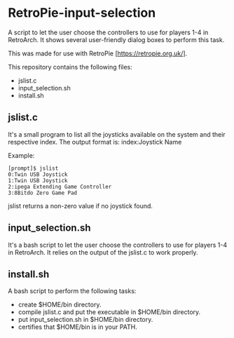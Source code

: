 # RetroPie-input-selection
A script to let the user choose the controllers to use for players 1-4 in RetroArch. It shows several user-friendly dialog boxes to perform this task.

This was made for use with RetroPie [https://retropie.org.uk/].

This repository contains the following files:
- jslist.c
- input_selection.sh
- install.sh

## jslist.c
It's a small program to list all the joysticks available on the system and their respective index. The output format is:
index:Joystick Name

Example:
```Example:
[prompt]$ jslist
0:Twin USB Joystick
1:Twin USB Joystick
2:ipega Extending Game Controller
3:8Bitdo Zero Game Pad
```
jslist returns a non-zero value if no joystick found.


## input_selection.sh
It's a bash script to let the user choose the controllers to use for players 1-4 in RetroArch. It relies on the output of the jslist.c to work properly.


## install.sh
A bash script to perform the following tasks:
- create $HOME/bin directory.
- compile jslist.c and put the executable in $HOME/bin directory.
- put input_selection.sh in $HOME/bin directory.
- certifies that $HOME/bin is in your PATH.
